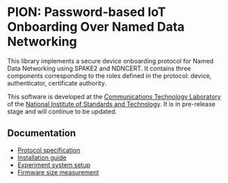 # PION: Password-based IoT Onboarding Over Named Data Networking

This library implements a secure device onboarding protocol for Named Data Networking using SPAKE2 and NDNCERT.
It contains three components corresponding to the roles defined in the protocol: device, authenticator, certificate authority.

This software is developed at the [Communications Technology Laboratory](https://www.nist.gov/ctl) of the [National Institute of Standards and Technology](https://www.nist.gov/).
It is in pre-release stage and will continue to be updated.

## Documentation

* [Protocol specification](docs/protocol.md)
* [Installation guide](docs/INSTALL.md)
* [Experiment system setup](docs/expsetup.md)
* [Firmware size measurement](docs/fwsize.md)
